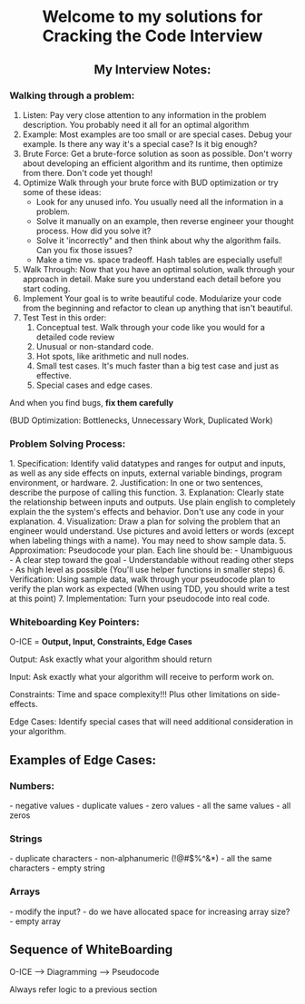 <h1 align="center">Welcome to my solutions for Cracking the Code Interview</h1>

<h2 align="center">My Interview Notes:</h2>

<h3>Walking through a problem:</h3>

1. Listen: 
Pay very close attention to any information in the problem description. You probably need it all for an optimal 
algorithm
2. Example:
Most examples are too small or are special cases. Debug your example. Is there any way it's a special case? Is it big
enough?
3. Brute Force:
Get a brute-force solution as soon as possible. Don't worry about developing an efficient algorithm and its runtime,
then optimize from there. Don't code yet though!
4. Optimize
Walk through your brute force with BUD optimization or try some of these ideas:
    - Look for any unused info. You usually need all the information in a problem.
    - Solve it manually on an example, then reverse engineer your thought process. How did you solve it?
    - Solve it 'incorrectly" and then think about why the algorithm fails. Can you fix those issues?
    - Make a time vs. space tradeoff. Hash tables are especially useful!
5. Walk Through:
Now that you have an optimal solution, walk through your approach in detail. Make sure you understand each detail before
you start coding.   
6. Implement
Your goal is to write beautiful code. Modularize your code from the beginning and refactor to clean up anything that
isn't beautiful.
7. Test
Test in this order:
    1. Conceptual test. Walk through your code like you would for a detailed code review
    2. Unusual or non-standard code.
    3. Hot spots, like arithmetic and null nodes.
    4. Small test cases. It's much faster than a big test case and just as effective.
    5. Special cases and edge cases.
<p>And when you find bugs, <b>fix them carefully</b></p>

(BUD Optimization: Bottlenecks, Unnecessary Work, Duplicated Work)

<h3>Problem Solving Process:</h3>
1. Specification: Identify valid datatypes and ranges for output and inputs, as well as any side effects on inputs, 
external variable bindings, program environment, or hardware.
2. Justification: In one or two sentences, describe the purpose of calling this function.
3. Explanation: Clearly state the relationship between inputs and outputs. Use plain english to completely explain the
the system's effects and behavior. Don't use any code in your explanation.
4. Visualization: Draw a plan for solving the problem that an engineer would understand. Use pictures and avoid letters
or words (except when labeling things with a name). You may need to show sample data.
5. Approximation: Pseudocode your plan. Each line should be: 
    - Unambiguous
    - A clear step toward the goal
    - Understandable without reading other steps
    - As high level as possible (You'll use helper functions in smaller steps)
6. Verification: Using sample data, walk through your pseudocode plan to verify the plan work as expected (When using 
TDD, you should write a test at this point)
7. Implementation: Turn your pseudocode into real code.
<h3>Whiteboarding Key Pointers:</h3>
O-ICE = <b> Output, Input, Constraints, Edge Cases </b>

Output:
Ask exactly what your algorithm should return

Input:
Ask exactly what your algorithm will receive to perform work on.

Constraints:
Time and space complexity!!!
Plus other limitations on side-effects.

Edge Cases:
Identify special cases that will need additional consideration in your algorithm.

<h2>Examples of Edge Cases:</h2>
<h3>Numbers:</h3>
- negative values
- duplicate values
- zero values
- all the same values
- all zeros

<h3>Strings</h3>
- duplicate characters
- non-alphanumeric (!@#$%^&*)
- all the same characters
- empty string

<h3>Arrays</h3>
- modify the input?
- do we have allocated space for increasing array size?
- empty array

<h2>Sequence of WhiteBoarding</h2>
O-ICE --> Diagramming --> Pseudocode

Always refer logic to a previous section
